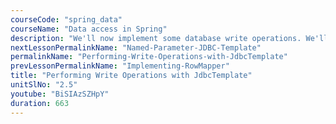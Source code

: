 ```yaml
---
courseCode: "spring_data"
courseName: "Data access in Spring"
description: "We'll now implement some database write operations. We'll write a DAO method to update a value in the database, as well as use the execute() method to run a DDL SQL query."
nextLessonPermalinkName: "Named-Parameter-JDBC-Template"
permalinkName: "Performing-Write-Operations-with-JdbcTemplate"
prevLessonPermalinkName: "Implementing-RowMapper"
title: "Performing Write Operations with JdbcTemplate"
unitSlNo: "2.5"
youtube: "BiSIAzSZHpY"
duration: 663
---
```

